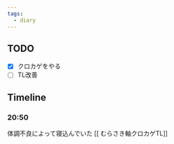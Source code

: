 ```yaml
---
tags:
  - diary
---
```



## TODO

- [x] クロカゲをやる
- [ ] TL改善

## Timeline
### 20:50
体調不良によって寝込んでいた
[[ むらさき軸クロカゲTL]]
